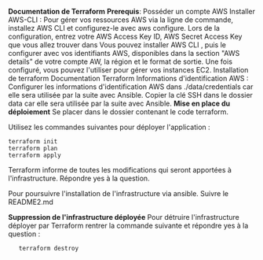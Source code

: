**Documentation de Terraform**
**Prerequis**:
Posséder un compte AWS
Installer AWS-CLI : Pour gérer vos ressources AWS via la ligne de commande, installez AWS CLI et configurez-le avec aws configure. Lors de la configuration, entrez votre AWS Access Key ID, AWS Secret Access Key que vous allez trouver dans Vous pouvez installer AWS CLI , puis le configurer avec vos identifiants AWS, disponibles dans la section "AWS details" de votre compte AW, la région et le format de sortie. Une fois configuré, vous pouvez l'utiliser pour gérer vos instances EC2.
Installation de terraform Documentation Terraform
Informations d'identification AWS : Configurer les informations d'identification AWS dans ./data/credentials car elle sera utilisée par la suite avec Ansible.
Copier la clé SSH dans le dossier data car elle sera utilisée par la suite avec Ansible.
**Mise en place du déploiement**
Se placer dans le dossier contenant le code terraform.

Utilisez les commandes suivantes pour déployer l'application :

    terraform init
    terraform plan
    terraform apply
Terraform informe de toutes les modifications qui seront apportées à l'infrastructure. Répondre yes à la question.

Pour poursuivre l'installation de l'infrastructure via ansible. Suivre le README2.md

**Suppression de l'infrastructure déployée**
Pour détruire l'infrastructure déployer par Terraform rentrer la commande suivante et répondre yes à la question :

       terraform destroy
